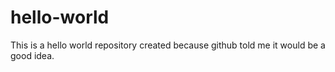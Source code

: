 # hello-world

This is a hello world repository created because github told me it would be a good idea.
